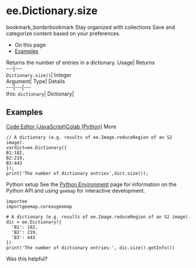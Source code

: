  
#  ee.Dictionary.size 
bookmark_borderbookmark Stay organized with collections  Save and categorize content based on your preferences.
  * On this page
  * [Examples](https://developers.google.com/earth-engine/apidocs/ee-dictionary-size#examples)


Returns the number of entries in a dictionary. 
Usage| Returns  
---|---  
`Dictionary.size()`| Integer  
Argument| Type| Details  
---|---|---  
this: `dictionary`| Dictionary|   
## Examples
[Code Editor (JavaScript)](https://developers.google.com/earth-engine/apidocs/ee-dictionary-size#code-editor-javascript-sample)[Colab (Python)](https://developers.google.com/earth-engine/apidocs/ee-dictionary-size#colab-python-sample) More
```
// A dictionary (e.g. results of ee.Image.reduceRegion of an S2 image).
vardict=ee.Dictionary({
B1:182,
B2:219,
B3:443
});
print('The number of dictionary entries',dict.size());
```
Python setup
See the [ Python Environment](https://developers.google.com/earth-engine/guides/python_install) page for information on the Python API and using `geemap` for interactive development.
```
importee
importgeemap.coreasgeemap
```
```
# A dictionary (e.g. results of ee.Image.reduceRegion of an S2 image).
dic = ee.Dictionary({
  'B1': 182,
  'B2': 219,
  'B3': 443
})
print('The number of dictionary entries:', dic.size().getInfo())
```

Was this helpful?
